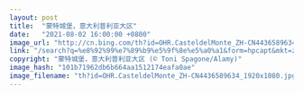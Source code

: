 ```yaml
---
layout: post
title:  "蒙特城堡，意大利普利亚大区"
date:   "2021-08-02 16:00:00 +0800"
image_url: "http://cn.bing.com/th?id=OHR.CasteldelMonte_ZH-CN4436589634_1920x1080.jpg&rf=LaDigue_1920x1080.jpg&pid=hp"
link: "/search?q=%e8%92%99%e7%89%b9%e5%9f%8e%e5%a0%a1&form=hpcapt&mkt=zh-cn"
copyright: "蒙特城堡，意大利普利亚大区 (© Toni Spagone/Alamy)"
image_hash: "101b71962db6b664aa1512174eafa0ae"
image_filename: "th?id=OHR.CasteldelMonte_ZH-CN4436589634_1920x1080.jpg&rf=LaDigue_1920x1080.jpg&pid=hp"
---
```

